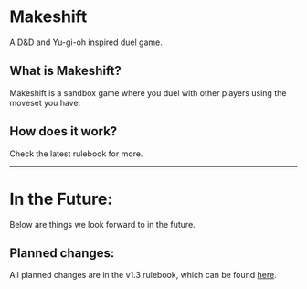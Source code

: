 # Makeshift
A D&amp;D and Yu-gi-oh inspired duel game.

## What is Makeshift?
Makeshift is a sandbox game where you duel with other players using the moveset you have.

## How does it work?
Check the latest rulebook for more.

---

# In the Future:
Below are things we look forward to in the future.

## Planned changes:
All planned changes are in the v1.3 rulebook, which can be found [here](https://github.com/MakeshiftProject/Makeshift/tree/main/makeshift/rulebook/v1.3).

